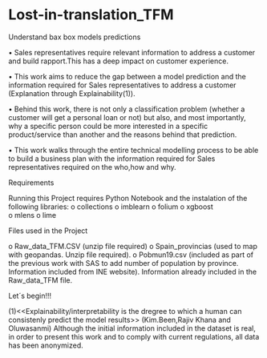 # Lost-in-translation_TFM
Understand bax box models predictions

•	Sales representatives require relevant information to address a customer and build rapport.This has a deep impact on customer experience.

•	This work aims to reduce the gap between a model prediction and the information required for Sales representatives to address a customer (Explanation through Explainability(1)).

•	Behind this work, there is not only a classification problem (whether a customer will get a personal loan or not) but also, and most importantly, why a specific person could be more interested in a specific product/service than another and the reasons behind that prediction.

•	This work walks through the entire technical modelling process to be able to build a business plan with the information required for Sales representatives required on the who,how and why.

Requirements 

Running this Project requires Python Notebook and the instalation of the following libraries:
o	collections
o	imblearn
o	folium
o	xgboost  
o	mlens
o	lime

Files used in the Project

o	Raw_data_TFM.CSV (unzip file required)
o	Spain_provincias (used to map with geopandas. Unzip file required).
o	Pobmun19.csv (included as part of the previous work with SAS to add number of population by province. Information included from INE website). Information already included in the Raw_data_TFM file.


Let´s begin!!! 

(1)<<Explainability/interpretability is the dregree to which a human can consistenly predict the model results>> (Kim.Been,Rajiv Khana and Oluwasanmi) 
Although the initial information included in the dataset is real, in order to present this work and to comply with current regulations, all data has been anonymized.  

